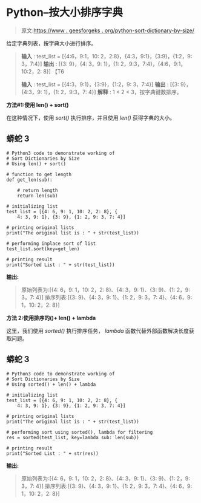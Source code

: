 # Python–按大小排序字典

> 原文:[https://www . geesforgeks . org/python-sort-dictionary-by-size/](https://www.geeksforgeeks.org/python-sort-dictionaries-by-size/)

给定字典列表，按字典大小进行排序。

> **输入** : test_list = [{4:6，9:1，10: 2，2:8}，{4:3，9:1}，{3:9}，{1:2，9: 3，7:4}]
> **输出** : [{3: 9}，{4: 3，9: 1}，{1: 2，9:3，7:4}，{4:6，9:1，10:2，2: 8}]
> 【T6
> 
> **输入** : test_list = [{4:3，9:1}，{3:9}，{1:2，9: 3，7:4}]
> **输出** : [{3: 9}，{4:3，9: 1}，{1: 2，9:3，7: 4}]
> **解释** : 1 < 2 < 3，按字典键数排序。

**方法#1:使用 len() + sort()**

在这种情况下，使用 *sort()* 执行排序，并且使用 *len()* 获得字典的大小。

## 蟒蛇 3

```
# Python3 code to demonstrate working of
# Sort Dictionaries by Size
# Using len() + sort()

# function to get length
def get_len(sub):

    # return length
    return len(sub)

# initializing list
test_list = [{4: 6, 9: 1, 10: 2, 2: 8}, {
    4: 3, 9: 1}, {3: 9}, {1: 2, 9: 3, 7: 4}]

# printing original lists
print("The original list is : " + str(test_list))

# performing inplace sort of list
test_list.sort(key=get_len)

# printing result
print("Sorted List : " + str(test_list))
```

**输出:**

> 原始列表为:[{4: 6，9: 1，10: 2，2: 8}、{4: 3，9: 1}、{3: 9}、{1: 2，9: 3，7: 4}]
> 排序列表:[{3: 9}、{4: 3，9: 1}、{1: 2，9: 3，7: 4}、{4: 6，9: 1，10: 2，2: 8}]

**方法 2:使用排序的()+ len() + lambda**

这里，我们使用 *sorted()* 执行排序任务， *lambda* 函数代替外部函数解决长度获取问题。

## 蟒蛇 3

```
# Python3 code to demonstrate working of
# Sort Dictionaries by Size
# Using sorted() + len() + lambda

# initializing list
test_list = [{4: 6, 9: 1, 10: 2, 2: 8}, {
    4: 3, 9: 1}, {3: 9}, {1: 2, 9: 3, 7: 4}]

# printing original lists
print("The original list is : " + str(test_list))

# performing sort using sorted(), lambda for filtering
res = sorted(test_list, key=lambda sub: len(sub))

# printing result
print("Sorted List : " + str(res))
```

**输出:**

> 原始列表为:[{4: 6，9: 1，10: 2，2: 8}、{4: 3，9: 1}、{3: 9}、{1: 2，9: 3，7: 4}]
> 排序列表:[{3: 9}、{4: 3，9: 1}、{1: 2，9: 3，7: 4}、{4: 6，9: 1，10: 2，2: 8}]